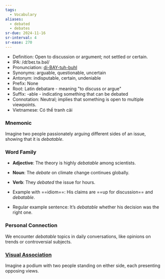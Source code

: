 ```yaml
---
tags:
  - Vocabulary
aliases:
  - debated
  - debates
sr-due: 2024-11-16
sr-interval: 4
sr-ease: 270
---
```


- Definition: Open to discussion or argument; not settled or certain.
- IPA: /dɪˈbeɪ.tə.bəl/
- Pronunciation: [di-BAY-tuh-buhl](https://www.google.com/search?q=how+to+pronounce+debatable)
- Synonyms: arguable, questionable, uncertain
- Antonym: indisputable, certain, undeniable
- Prefix: None
- Root: Latin debatare - meaning "to discuss or argue"
- Suffix: -able - indicating something that can be debated
- Connotation: Neutral; implies that something is open to multiple viewpoints.
- Vietnamese: Có thể tranh cãi

### Mnemonic

Imagine two people passionately arguing different sides of an issue, showing that it is *debatable*.

### Word Family

- **Adjective**: The theory is highly *debatable* among scientists.
- **Noun**: The *debate* on climate change continues globally.
- **Verb**: They *debated* the issue for hours.

- Example with ==idiom==: His claims are ==up for discussion== and *debatable*.
- Regular example sentence: It’s *debatable* whether his decision was the right one.

### Personal Connection

We encounter *debatable* topics in daily conversations, like opinions on trends or controversial subjects.

### [Visual Association](https://www.google.com/search?tbm=isch&q=debatable)

Imagine a podium with two people standing on either side, each presenting opposing views.
